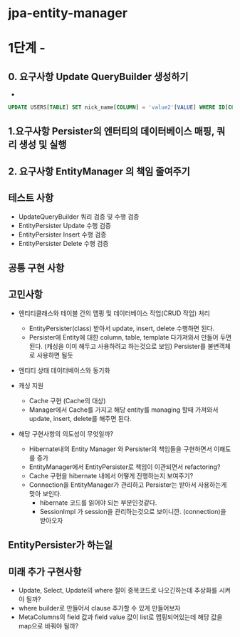 # jpa-entity-manager


# 1단계 - 

## 0. 요구사항 Update QueryBuilder 생성하기
-  

```sql
UPDATE USERS[TABLE] SET nick_name[COLUMN] = 'value2'[VALUE] WHERE ID[COLUMN] = 6[VALUE];
```

## 1.요구사항 Persister의 엔터티의 데이터베이스 매핑, 쿼리 생성 및 실행


## 2. 요구사항 EntityManager 의 책임 줄여주기


## 테스트 사항
- UpdateQueryBuilder 쿼리 검증 및 수행 검증
- EntityPersister Update 수행 검증
- EntityPersister Insert 수행 검증
- EntityPersister Delete 수행 검증


## 공통 구현 사항


## 고민사항
- 엔티티클래스와 테이블 간의 맵핑 및 데이터베이스 작업(CRUD 작업) 처리
  - EntityPersister(class) 받아서 update, insert, delete 수행하면 된다.
  - Persister에 Entity에 대한 column, table, template 다가져와서 만들어 두면 된다. (캐싱을 이미 해두고 사용하려고 하는것으로 보임) Persister를 불변객체로 사용하면 될듯

- 엔티티 상태 데이터베이스와 동기화
- 캐싱 지원
  - Cache 구현 (Cache의 대상)
  - Manager에서 Cache를 가지고 해당 entity를 managing 할때 가져와서 update, insert, delete를 해주면 된다.


- 해당 구현사항의 의도성이 무엇일까?
  - Hibernate내의 Entity Manager 와 Persister의 책임들을 구현하면서 이해도 를 증가
  - EntityManager에서 EntityPersister로 책임이 이관되면서 refactoring?
  - Cache 구현을 hibernate 내에서 어떻게 진행하는지 보여주기?
  - Connection을 EntityManager가 관리하고 Persister는 받아서 사용하는게 맞아 보인다.
    - hibernate 코드를 읽어야 되는 부분인것같다.
    - SessionImpl 가 session을 관리하는것으로 보이니깐. (connection)을 받아오자


## EntityPersister가 하는일


## 미래 추가 구현사항
- Update, Select, Update의 where 절이 중복코드로 나오긴하는데 추상화를 시켜야 될까?
- where builder로 만들어서 clause 추가할 수 있게 만들어보자
- MetaColumns의 field 값과 field value 값이 list로 맵핑되어있는데 해당 값을 map으로 바꿔야 될까?

